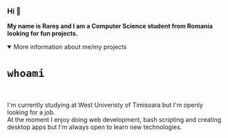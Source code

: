 ### Hi 👋
<b>My name is Rareș and I am a Computer Science student from Romania looking for fun projects.</b>

<details open>
<summary>More information about me/my projects</summary>
<h1><code>whoami</code></h1>
<br>
<p> I'm currently studying at West Univeristy of Timisoara but I'm openly looking for a job.<br> At the moment I enjoy doing web development, bash scripting and creating desktop apps but I'm always open to learn new technologies.</p>
  
</details>
